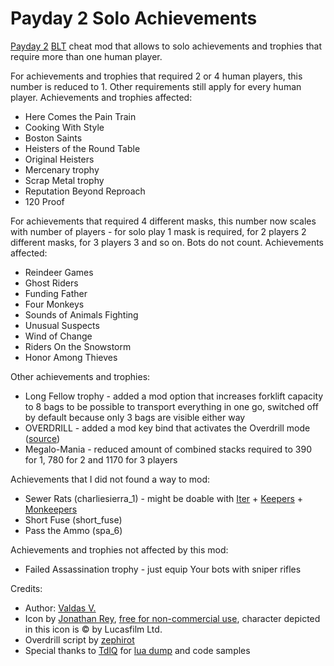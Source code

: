 # Payday 2 Solo Achievements
[Payday 2](http://store.steampowered.com/app/218620/PAYDAY_2/) [BLT](https://github.com/JamesWilko/Payday-2-BLT) cheat mod that allows to solo achievements and trophies that require more than one human player.

For achievements and trophies that required 2 or 4 human players, this number is reduced to 1. Other requirements still apply for every human player. Achievements and trophies affected:
* Here Comes the Pain Train
* Cooking With Style
* Boston Saints
* Heisters of the Round Table
* Original Heisters
* Mercenary trophy
* Scrap Metal trophy
* Reputation Beyond Reproach
* 120 Proof

For achievements that required 4 different masks, this number now scales with number of players - for solo play 1 mask is required, for 2 players 2 different masks, for 3 players 3 and so on. Bots do not count. Achievements affected:
* Reindeer Games
* Ghost Riders
* Funding Father
* Four Monkeys
* Sounds of Animals Fighting
* Unusual Suspects
* Wind of Change
* Riders On the Snowstorm
* Honor Among Thieves

Other achievements and trophies:
* Long Fellow trophy - added a mod option that increases forklift capacity to 8 bags to be possible to transport everything in one go, switched off by default because only 3 bags are visible either way
* OVERDRILL	- added a mod key bind that activates the Overdrill mode ([source](https://www.unknowncheats.me/forum/payday-2-a/160411-overdrill-vault-activator.html))
* Megalo-Mania - reduced amount of combined stacks required to 390 for 1, 780 for 2 and 1170 for 3 players

Achievements that I did not found a way to mod:
* Sewer Rats (charliesierra_1) - might be doable with [Iter](http://paydaymods.com/mods/433/ITR) + [Keepers](http://paydaymods.com/mods/102/KPR) + [Monkeepers](http://paydaymods.com/mods/581/MKP)
* Short Fuse (short_fuse)
* Pass the Ammo (spa_6)

Achievements and trophies not affected by this mod:
* Failed Assassination trophy - just equip Your bots with sniper rifles

Credits:
* Author: [Valdas V.](https://valdasv.lt)
* Icon by [Jonathan Rey](http://www.iconarchive.com/artist/jonathan-rey.html), [free for non-commercial use](http://www.iconarchive.com/show/star-wars-characters-icons-by-jonathan-rey/Han-Solo-01-icon.html), character depicted in this icon is © by Lucasfilm Ltd.
* Overdrill script by [zephirot](https://www.unknowncheats.me/forum/payday-2-a/160411-overdrill-vault-activator.html)
* Special thanks to [TdlQ](http://steamcommunity.com/id/tdlq) for [lua dump](https://bitbucket.org/TdlQ/payday-2-luajit) and code samples